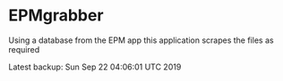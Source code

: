 # EPMgrabber
Using a database from the EPM app this application scrapes the files as required


Latest backup: Sun Sep 22 04:06:01 UTC 2019
